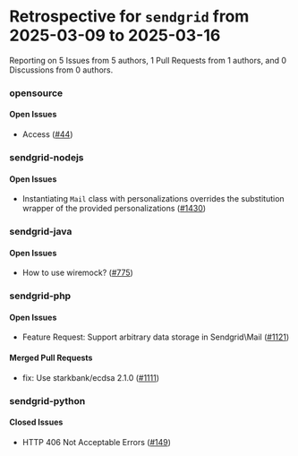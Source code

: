 # Retrospective for `sendgrid` from 2025-03-09 to 2025-03-16

Reporting on 5 Issues from 5 authors, 1 Pull Requests from 1 authors, and 0 Discussions from 0 authors.


### opensource

#### Open Issues

- Access ([#44](https://github.com/sendgrid/opensource/issues/44))

### sendgrid-nodejs

#### Open Issues

- Instantiating `Mail` class with personalizations overrides the substitution wrapper of the provided personalizations ([#1430](https://github.com/sendgrid/sendgrid-nodejs/issues/1430))

### sendgrid-java

#### Open Issues

- How to use wiremock? ([#775](https://github.com/sendgrid/sendgrid-java/issues/775))

### sendgrid-php

#### Open Issues

- Feature Request: Support arbitrary data storage in Sendgrid\Mail ([#1121](https://github.com/sendgrid/sendgrid-php/issues/1121))

#### Merged Pull Requests

- fix: Use starkbank/ecdsa 2.1.0 ([#1111](https://github.com/sendgrid/sendgrid-php/pull/1111))

### sendgrid-python

#### Closed Issues

- HTTP 406 Not Acceptable Errors ([#149](https://github.com/sendgrid/sendgrid-python/issues/149))